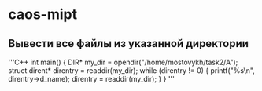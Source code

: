 # caos-mipt


## Вывести все файлы из указанной директории
'''C++
int main() {
  DIR* my_dir = opendir("/home/mostovykh/task2/A");
  struct dirent* direntry = readdir(my_dir);
  while (direntry != 0) {
    printf("%s\n", direntry->d_name);
    direntry = readdir(my_dir);
  }
}
'''
